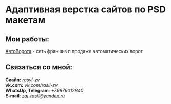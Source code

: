 # Адаптивная верстка сайтов по PSD макетам
## Мои работы:

[АвтоВорота](rasil-zv.github.io/avtovorota/ "АвтоВорота") - сеть франшиз п продаже автоматических ворот


## Связаться со мной:
__Скайп:__ *rasyl-zv*  
__vk.com:__ *vk.com/rasil-zv*  
__WhatsUp, Telegram__: *+79876012840*  
__E-mail__: *zaj-rasil@yandex.ru*
